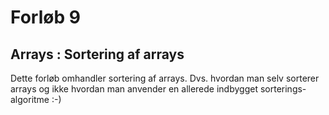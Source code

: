 # Forløb 9
## Arrays : Sortering af arrays

Dette forløb omhandler sortering af arrays. Dvs. hvordan man selv sorterer arrays og
ikke hvordan man anvender en allerede indbygget sorterings-algoritme :-)
